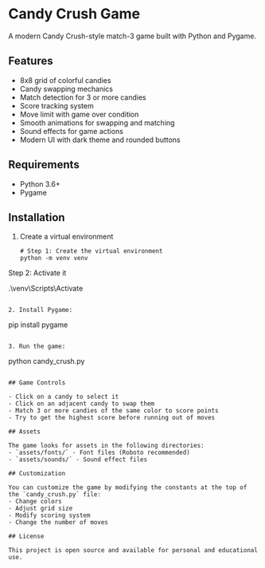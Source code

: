 # Candy Crush Game

A modern Candy Crush-style match-3 game built with Python and Pygame.

## Features

- 8x8 grid of colorful candies
- Candy swapping mechanics
- Match detection for 3 or more candies
- Score tracking system
- Move limit with game over condition
- Smooth animations for swapping and matching
- Sound effects for game actions
- Modern UI with dark theme and rounded buttons

## Requirements

- Python 3.6+
- Pygame

## Installation

1. Create a virtual environment
   ```
   # Step 1: Create the virtual environment
   python -m venv venv

Step 2: Activate it

.\venv\Scripts\Activate

   ```

2. Install Pygame:
   ```
   pip install pygame
   ```

3. Run the game:
   ```
   python candy_crush.py
   ```

## Game Controls

- Click on a candy to select it
- Click on an adjacent candy to swap them
- Match 3 or more candies of the same color to score points
- Try to get the highest score before running out of moves

## Assets

The game looks for assets in the following directories:
- `assets/fonts/` - Font files (Roboto recommended)
- `assets/sounds/` - Sound effect files

## Customization

You can customize the game by modifying the constants at the top of the `candy_crush.py` file:
- Change colors
- Adjust grid size
- Modify scoring system
- Change the number of moves

## License

This project is open source and available for personal and educational use.
